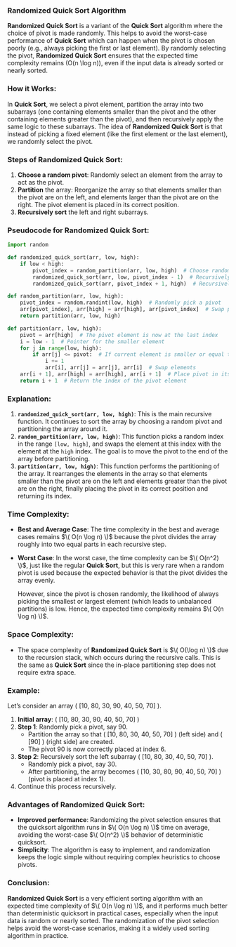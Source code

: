 ### **Randomized Quick Sort Algorithm**

**Randomized Quick Sort** is a variant of the **Quick Sort** algorithm where the choice of pivot is made randomly. This helps to avoid the worst-case performance of **Quick Sort** which can happen when the pivot is chosen poorly (e.g., always picking the first or last element). By randomly selecting the pivot, **Randomized Quick Sort** ensures that the expected time complexity remains \(O(n \log n)\), even if the input data is already sorted or nearly sorted.

### **How it Works**:

In **Quick Sort**, we select a pivot element, partition the array into two subarrays (one containing elements smaller than the pivot and the other containing elements greater than the pivot), and then recursively apply the same logic to these subarrays. The idea of **Randomized Quick Sort** is that instead of picking a fixed element (like the first element or the last element), we randomly select the pivot.

### **Steps of Randomized Quick Sort**:
1. **Choose a random pivot**: Randomly select an element from the array to act as the pivot.
2. **Partition** the array: Reorganize the array so that elements smaller than the pivot are on the left, and elements larger than the pivot are on the right. The pivot element is placed in its correct position.
3. **Recursively sort** the left and right subarrays.

### **Pseudocode for Randomized Quick Sort**:

```python
import random

def randomized_quick_sort(arr, low, high):
    if low < high:
        pivot_index = random_partition(arr, low, high)  # Choose random pivot and partition the array
        randomized_quick_sort(arr, low, pivot_index - 1)  # Recursively sort the left subarray
        randomized_quick_sort(arr, pivot_index + 1, high)  # Recursively sort the right subarray

def random_partition(arr, low, high):
    pivot_index = random.randint(low, high)  # Randomly pick a pivot
    arr[pivot_index], arr[high] = arr[high], arr[pivot_index]  # Swap pivot with the last element
    return partition(arr, low, high)

def partition(arr, low, high):
    pivot = arr[high]  # The pivot element is now at the last index
    i = low - 1  # Pointer for the smaller element
    for j in range(low, high):
        if arr[j] <= pivot:  # If current element is smaller or equal to the pivot
            i += 1
            arr[i], arr[j] = arr[j], arr[i]  # Swap elements
    arr[i + 1], arr[high] = arr[high], arr[i + 1]  # Place pivot in its correct position
    return i + 1  # Return the index of the pivot element
```

### **Explanation**:
1. **`randomized_quick_sort(arr, low, high)`**: This is the main recursive function. It continues to sort the array by choosing a random pivot and partitioning the array around it.
2. **`random_partition(arr, low, high)`**: This function picks a random index in the range `[low, high]`, and swaps the element at this index with the element at the `high` index. The goal is to move the pivot to the end of the array before partitioning.
3. **`partition(arr, low, high)`**: This function performs the partitioning of the array. It rearranges the elements in the array so that elements smaller than the pivot are on the left and elements greater than the pivot are on the right, finally placing the pivot in its correct position and returning its index.

### **Time Complexity**:
- **Best and Average Case**: The time complexity in the best and average cases remains $\( O(n \log n) \)$ because the pivot divides the array roughly into two equal parts in each recursive step.
- **Worst Case**: In the worst case, the time complexity can be $\( O(n^2) \)$, just like the regular **Quick Sort**, but this is very rare when a random pivot is used because the expected behavior is that the pivot divides the array evenly.
  
  However, since the pivot is chosen randomly, the likelihood of always picking the smallest or largest element (which leads to unbalanced partitions) is low. Hence, the expected time complexity remains $\( O(n \log n) \)$.

### **Space Complexity**:
- The space complexity of **Randomized Quick Sort** is $\( O(\log n) \)$ due to the recursion stack, which occurs during the recursive calls. This is the same as **Quick Sort** since the in-place partitioning step does not require extra space.

### **Example**:

Let’s consider an array \( [10, 80, 30, 90, 40, 50, 70] \).

1. **Initial array**: \( [10, 80, 30, 90, 40, 50, 70] \)
2. **Step 1**: Randomly pick a pivot, say 90.
   - Partition the array so that \( [10, 80, 30, 40, 50, 70] \) (left side) and \( [90] \) (right side) are created.
   - The pivot 90 is now correctly placed at index 6.
3. **Step 2**: Recursively sort the left subarray \( [10, 80, 30, 40, 50, 70] \).
   - Randomly pick a pivot, say 30.
   - After partitioning, the array becomes \( [10, 30, 80, 90, 40, 50, 70] \) (pivot is placed at index 1).
4. Continue this process recursively.

### **Advantages of Randomized Quick Sort**:
- **Improved performance**: Randomizing the pivot selection ensures that the quicksort algorithm runs in $\( O(n \log n) \)$ time on average, avoiding the worst-case $\( O(n^2) \)$ behavior of deterministic quicksort.
- **Simplicity**: The algorithm is easy to implement, and randomization keeps the logic simple without requiring complex heuristics to choose pivots.

### **Conclusion**:
**Randomized Quick Sort** is a very efficient sorting algorithm with an expected time complexity of $\( O(n \log n) \)$, and it performs much better than deterministic quicksort in practical cases, especially when the input data is random or nearly sorted. The randomization of the pivot selection helps avoid the worst-case scenarios, making it a widely used sorting algorithm in practice.
